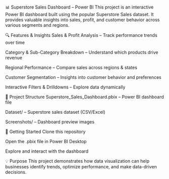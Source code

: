 📊 Superstore Sales Dashboard – Power BI
This project is an interactive Power BI dashboard built using the popular Superstore Sales dataset. It provides valuable insights into sales, profit, and customer behavior across various segments and regions.

🔍 Features & Insights
Sales & Profit Analysis – Track performance trends over time

Category & Sub-Category Breakdown – Understand which products drive revenue

Regional Performance – Compare sales across regions & states

Customer Segmentation – Insights into customer behavior and preferences

Interactive Filters & Drilldowns – Explore data dynamically

📂 Project Structure
Superstore_Sales_Dashboard.pbix – Power BI dashboard file

Dataset/ – Superstore sales dataset (CSV/Excel)

Screenshots/ – Dashboard preview images

🚀 Getting Started
Clone this repository

Open the .pbix file in Power BI Desktop

Explore and interact with the dashboard

💡 Purpose
This project demonstrates how data visualization can help businesses identify trends, optimize performance, and make data-driven decisions.

